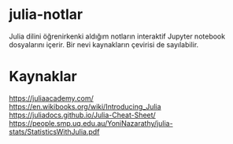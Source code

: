 # julia-notlar
Julia dilini öğrenirkenki aldığım notların interaktif Jupyter notebook dosyalarını içerir.
Bir nevi kaynakların çevirisi de sayılabilir.

# Kaynaklar
https://juliaacademy.com/  
https://en.wikibooks.org/wiki/Introducing_Julia  
https://juliadocs.github.io/Julia-Cheat-Sheet/  
https://people.smp.uq.edu.au/YoniNazarathy/julia-stats/StatisticsWithJulia.pdf
